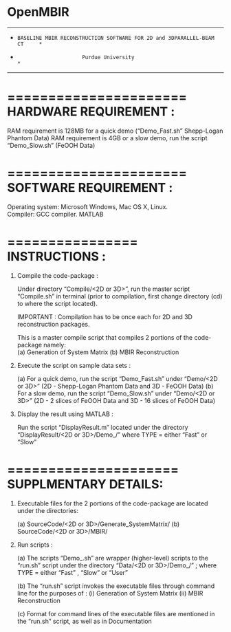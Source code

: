 # OpenMBIR

********************************************************************************
*     BASELINE MBIR RECONSTRUCTION SOFTWARE FOR 2D and 3DPARALLEL-BEAM  CT     *
*                          Purdue University                                   *
********************************************************************************

======================
HARDWARE REQUIREMENT :
======================

   RAM requirement is 128MB for a quick demo (“Demo_Fast.sh” Shepp-Logan Phantom Data)
   RAM requirement is 4GB or a slow demo,  run the script “Demo_Slow.sh” (FeOOH Data)

======================
SOFTWARE REQUIREMENT :
======================

  Operating system: Microsoft Windows, Mac OS X, Linux.  
  Compiler: GCC compiler.
  MATLAB

================
INSTRUCTIONS :
================

1) Compile the code-package : 

   Under directory “Compile/<2D or 3D>”, run the master script “Compile.sh” in terminal 
   (prior to compilation, first change directory (cd) to where the script located). 
   
   IMPORTANT : Compilation has to be once each for 2D and 3D reconstruction packages.	

   This is a master compile script that compiles 2 portions of the code-package namely:  
   (a) Generation of System Matrix
   (b) MBIR Reconstruction 

2) Execute the script on sample data sets : 

   (a) For a quick demo, run the script “Demo_Fast.sh” under “Demo/<2D or 3D>” (2D - Shepp-Logan Phantom Data and 3D - FeOOH Data)
   (b) For a slow demo,  run the script “Demo_Slow.sh” under “Demo/<2D or 3D>” (2D - 2 slices of FeOOH Data   and 3D - 16 slices of FeOOH Data)  

3) Display the result using MATLAB :

   Run the script “DisplayResult.m” located under the directory “DisplayResult/<2D or 3D>/Demo_<TYPE>/”
   where TYPE = either “Fast” or “Slow”

=====================
SUPPLMENTARY DETAILS:
=====================

1) Executable files for the 2 portions of the code-package are located under the directories:

   (a) SourceCode/<2D or 3D>/Generate_SystemMatrix/
   (b) SourceCode/<2D or 3D>/MBIR/

2) Run scripts :
  
   (a) The scripts “Demo_<TYPE>.sh” are wrapper (higher-level) scripts to the “run.sh” script under the directory “Data/<2D or 3D>/Demo_<TYPE>/” ;
       where TYPE = either “Fast” , “Slow” or “User”

   (b) The “run.sh” script invokes the executable files through command line for the purposes of :
       (i)   Generation of System Matrix
       (ii) MBIR Reconstruction 

   (c) Format for command lines of the executable files are mentioned in the “run.sh” script, as well as in Documentation
 
